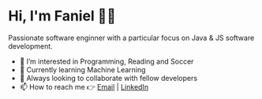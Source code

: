 # Hi, I'm Faniel 👋🏽
Passionate software enginner with a particular focus on Java & JS software development.

- 👀 I’m interested in Programming, Reading and Soccer
- 🌱 Currently learning Machine Learning
- 💞️ Always looking to collaborate with fellow developers
- 📫 How to reach me 👉 [Email](fanuelsamsom44@gmail.com) | [LinkedIn](https://www.linkedin.com/in/faniel-samsom/z0)

<!---
FanielS/FanielS is a ✨ special ✨ repository because its `README.md` (this file) appears on your GitHub profile.
You can click the Preview link to take a look at your changes.
--->

